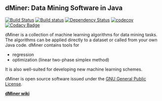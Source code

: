 **dMiner: Data Mining Software in Java**
---------------------------------------

[![Build Status](https://travis-ci.org/DataMinerOpenSource/dMiner.svg?branch=master)](https://travis-ci.org/DataMinerOpenSource/dMiner)
[![Build status](https://ci.appveyor.com/api/projects/status/t7u3kx8v8cl6m1je/branch/master?svg=true)](https://ci.appveyor.com/project/MEZk/dminer/branch/master)
[![Dependency Status](https://www.versioneye.com/user/projects/55ebe626211c6b001f000f67/badge.svg?style=flat)](https://www.versioneye.com/user/projects/55ebe626211c6b001f000f67)
[![codecov](https://codecov.io/gh/DataMinerOpenSource/dMiner/branch/master/graph/badge.svg)](https://codecov.io/gh/DataMinerOpenSource/dMiner)
[![Codacy Badge](https://api.codacy.com/project/badge/e09eb33189c34eae914bdfad061a0a33)](https://www.codacy.com/app/andreyselkin/dMiner)

dMiner is a collection of machine learning algorithms for data mining tasks. 
The algorithms can be applied directly to a dataset or called from your own Java code.
dMiner contains tools for

 * regression
 * optimization (linear two-phase simplex method)
 
It is also well-suited for developing new machine learning schemes.

dMiner is open source software issued under the [GNU General Public License](http://www.gnu.org/licenses/old-licenses/lgpl-2.1.html).

[**dMiner wiki**](https://github.com/MEZk/dMiner/wiki)
